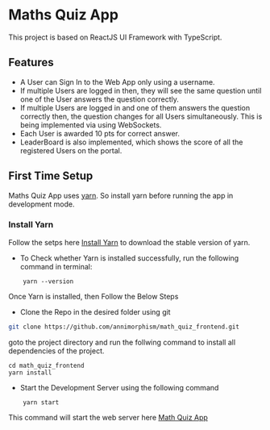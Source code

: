 # Maths Quiz App

This project is based on ReactJS UI Framework with TypeScript.

## Features

- A User can Sign In to the Web App only using a username.
- If multiple Users are logged in then, they will see the same question until one of the User answers the question correctly.
- If multiple Users are logged in and one of them answers the question correctly then, the question changes for all Users simultaneously. This is being implemented via using WebSockets.
- Each User is awarded 10 pts for correct answer.
- LeaderBoard is also implemented, which shows the score of all the registered Users on the portal.

## First Time Setup

Maths Quiz App uses [yarn](https://yarnpkg.com/). So install yarn before running the app in development mode.

### Install Yarn

Follow the setps here [Install Yarn](https://classic.yarnpkg.com/lang/en/docs/install/#windows-stable) to download the stable version of yarn.

- To Check whether Yarn is installed successfully, run the following command in terminal:

```console
    yarn --version
```

Once Yarn is installed, then Follow the Below Steps

- Clone the Repo in the desired folder using git

```sh
git clone https://github.com/annimorphism/math_quiz_frontend.git
```

goto the project directory and run the follwing command to install all dependencies of the project.

```console
cd math_quiz_frontend
yarn install
```

- Start the Development Server using the following command

```console
    yarn start
```

This command will start the web server here
[Math Quiz App](http://127.0.0.1:3000/)
